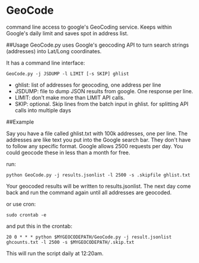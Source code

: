 GeoCode
=======

command line access to google's GeoCoding service. Keeps within Google's daily limit and saves spot in address list.

##Usage
GeoCode.py uses Google's geocoding API to turn search strings (addresses) into Lat/Long coordinates.

It has a command line interface:


    GeoCode.py -j JSDUMP -l LIMIT [-s SKIP] ghlist

- ghlist: list of addresses for geocoding, one address per line
- JSDUMP: file to dump JSON results from google. One response per line.
- LIMIT: don't make more than LIMIT API calls.
- SKIP: optional. Skip lines from the batch input in ghlist. for splitting API calls into multiple days

##Example

Say you have a file called ghlist.txt with 100k addresses, one per line. The addresses are like text you put into the Google search bar. They don't have to follow any specific format. Google allows 2500 requests per day. You could geocode these in less than a month for free.

run:


    python GeoCode.py -j results.jsonlist -l 2500 -s .skipfile ghlist.txt

Your geocoded results will be written to results.jsonlist. The next day come back and run the command again until all addresses are geocoded.

or use cron:


    sudo crontab -e

and put this in the crontab:


    20 0 * * * python $MYGEOCODEPATH/GeoCode.py -j result.jsonlist ghcounts.txt -l 2500 -s $MYGEOCODEPATH/.skip.txt

This will run the script daily at 12:20am.

